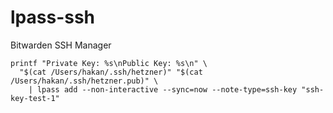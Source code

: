# lpass-ssh

Bitwarden SSH Manager

```shell
printf "Private Key: %s\nPublic Key: %s\n" \
  "$(cat /Users/hakan/.ssh/hetzner)" "$(cat /Users/hakan/.ssh/hetzner.pub)" \
    | lpass add --non-interactive --sync=now --note-type=ssh-key "ssh-key-test-1"
```